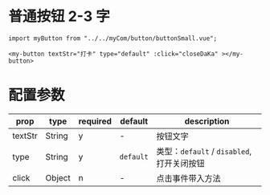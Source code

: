 # 普通按钮 2-3 字

`import myButton from "../../myCom/button/buttonSmall.vue";`

```
<my-button textStr="打卡" type="default" :click="closeDaKa" ></my-button>
```

# 配置参数

| prop    | type   | required | default   | description                               |
| ------- | ------ | -------- | --------- | ----------------------------------------- |
| textStr | String | y        | -         | 按钮文字                                  |
| type    | String | y        | `default` | 类型：`default` / `disabled`,打开关闭按钮 |
| click   | Object | n        | -         | 点击事件带入方法                          |

